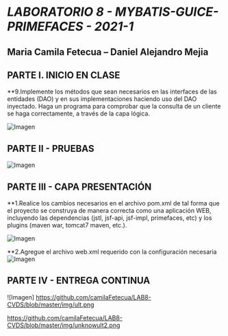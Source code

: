 # *LABORATORIO 8 - MYBATIS-GUICE-PRIMEFACES - 2021-1*

## **Maria Camila Fetecua – Daniel Alejandro Mejia**


## PARTE I. INICIO EN CLASE

**9.Implemente los métodos que sean necesarios en las interfaces de las entidades (DAO) y en sus implementaciones haciendo uso del DAO inyectado. Haga un programa para comprobar que la consulta de un cliente se haga correctamente, a través de la capa lógica.

![Imagen](https://github.com/camilaFetecua/LAB8-CVDS/blob/master/img/11.PNG)

## PARTE II - PRUEBAS



![Imagen]()


## PARTE III - CAPA PRESENTACIÓN

**1.Realice los cambios necesarios en el archivo pom.xml de tal forma que el proyecto se construya de manera correcta como una aplicación WEB, incluyendo las dependencias (jstl, jsf-api, jsf-impl, primefaces, etc) y los plugins (maven war, tomcat7 maven, etc.).

![Imagen](https://github.com/camilaFetecua/LAB8-CVDS/blob/master/img/11.PNG)

**2.Agregue el archivo web.xml requerido con la configuración necesaria
![Imagen](https://github.com/Desarik98/Lab07-CVDS/blob/master/img/13.PNG)




## PARTE IV - ENTREGA CONTINUA

![Imagen] https://github.com/camilaFetecua/LAB8-CVDS/blob/master/img/ult.png

https://github.com/camilaFetecua/LAB8-CVDS/blob/master/img/unknowult2.png





